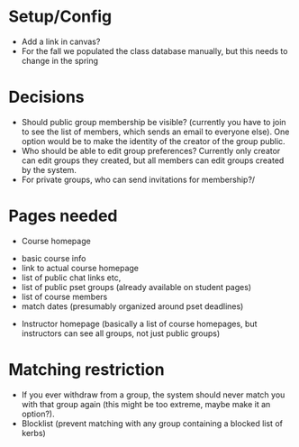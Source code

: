 Setup/Config
============

* Add a link in canvas?
* For the fall we populated the class database manually, but this needs to change in the spring

Decisions
=========

* Should public group membership be visible? (currently you have to join to see the list of members, which sends an email to everyone else).  One option would be to make the identity of the creator of the group public.
* Who should be able to edit group preferences?  Currently only creator can edit groups they created, but all members can edit groups created by the system.
* For private groups, who can send invitations for membership?/

Pages needed
=============

* Course homepage
 - basic course info
 - link to actual course homepage
 - list of public chat links etc,
 - list of public pset groups (already available on student pages)
 - list of course members
 - match dates (presumably organized around pset deadlines)
* Instructor homepage (basically a list of course homepages, but instructors can see all groups, not just public groups)

Matching restriction
====================

* If you ever withdraw from a group, the system should never match you with that group again (this might be too extreme, maybe make it an option?).
* Blocklist (prevent matching with any group containing a blocked list of kerbs)
